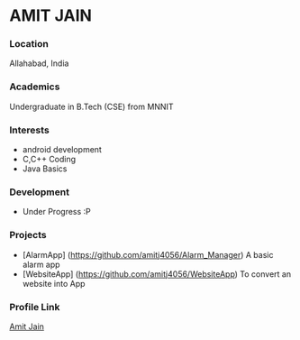 # AMIT JAIN
### Location
Allahabad, India
### Academics
Undergraduate in B.Tech (CSE) from MNNIT
### Interests
- android development
- C,C++ Coding
- Java Basics
### Development
- Under Progress :P
### Projects
- [AlarmApp] (https://github.com/amitj4056/Alarm_Manager) A basic alarm app
- [WebsiteApp] (https://github.com/amitj4056/WebsiteApp) To convert an website into App
### Profile Link
[Amit Jain](https://github.com/amitj4056)
